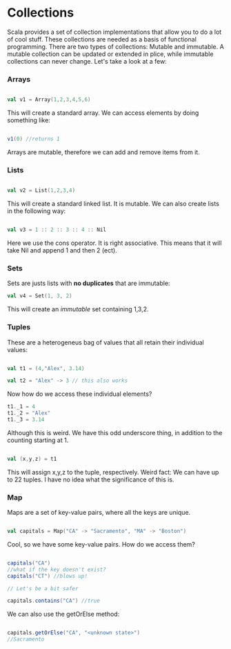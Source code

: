 # Collections

Scala provides a set of collection implementations that allow you to do a lot of cool stuff.  These collections are needed as a basis of functional programming.  There are two types of collections: Mutable and immutable.  A mutable collection can be updated or extended in plice, while immutable collections can never change.  Let's take a look at a few:


### Arrays

```scala

val v1 = Array(1,2,3,4,5,6)

```

This will create a standard array. We can access elements by doing something like:

```scala

v1(0) //returns 1

```
Arrays are mutable, therefore we can add and remove items from it.

### Lists

```scala

val v2 = List(1,2,3,4)


```

This will create a standard linked list.  It is mutable.  We can also create lists in the following way:

```scala

val v3 = 1 :: 2 :: 3 :: 4 :: Nil

```

Here we use the cons operator.  It is right associative.  This means that it will take Nil and append 1 and then 2 (ect).


### Sets

Sets are justs lists with **no duplicates** that are immutable:

```scala
val v4 = Set(1, 3, 2)
```

This will create an *immutable* set containing 1,3,2.


### Tuples

These are a heterogeneus bag of values that all retain their individual values:

```scala

val t1 = (4,"Alex", 3.14)

val t2 = "Alex" -> 3 // this also works

```

Now how do we access these individual elements?  


```scala
t1._1 = 4
t1._2 = "Alex"
t1._3 = 3.14
```

Although this is weird. We have this odd underscore thing, in addition to the counting starting at 1.


```scala

val (x,y,z) = t1

```

This will assign x,y,z to the tuple, respectively.  Weird fact:  We can have up to 22 tuples.  I have no idea what the significance of this is.


### Map

Maps are a set of key-value pairs, where all the keys are unique.

```scala

val capitals = Map("CA" -> "Sacramento", "MA" -> "Boston")


```

Cool, so we have some key-value pairs.  How do we access them?

```scala

capitals("CA")
//what if the key doesn't exist?
capitals("CT") //blows up!

// Let's be a bit safer

capitals.contains("CA") //true

```

We can also use the getOrElse method:

```scala

capitals.getOrElse("CA", "<unknown state>")
//Sacramento

```

